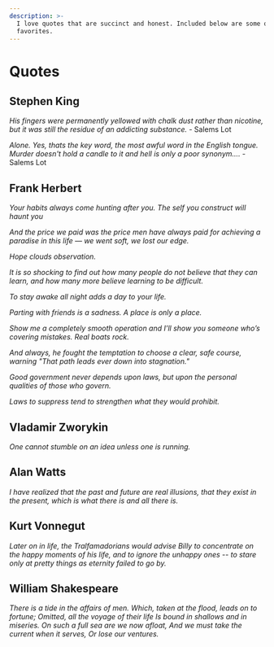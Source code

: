 ```yaml
---
description: >-
  I love quotes that are succinct and honest. Included below are some of my
  favorites.
---
```


# Quotes

## Stephen King

_His fingers were permanently yellowed with chalk dust rather than nicotine, but it was still the residue of an addicting substance._ - Salems Lot

_Alone. Yes, thats the key word, the most awful word in the English tongue. Murder doesn't hold a candle to it and hell is only a poor synonym...._ - Salems Lot

## Frank Herbert

_Your habits always come hunting after you. The self you construct will haunt you_

_And the price we paid was the price men have always paid for achieving a paradise in this life — we went soft, we lost our edge._

_Hope clouds observation._

_It is so shocking to find out how many people do not believe that they can learn, and how many more believe learning to be difficult._

_To stay awake all night adds a day to your life._

_Parting with friends is a sadness. A place is only a place._

_Show me a completely smooth operation and I’ll show you someone who’s covering mistakes. Real boats rock._

_And always, he fought the temptation to choose a clear, safe course, warning "That path leads ever down into stagnation."_

_Good government never depends upon laws, but upon the personal qualities of those who govern._

_Laws to suppress tend to strengthen what they would prohibit._

## Vladamir Zworykin

_One cannot stumble on an idea unless one is running._ 

## Alan Watts

_I have realized that the past and future are real illusions, that they exist in the present, which is what there is and all there is._

## Kurt Vonnegut

_Later on in life, the Tralfamadorians would advise Billy to concentrate on the happy moments of his life, and to ignore the unhappy ones -- to stare only at pretty things as eternity failed to go by._ 

## William Shakespeare

_There is a tide in the affairs of men. Which, taken at the flood, leads on to fortune; Omitted, all the voyage of their life Is bound in shallows and in miseries. On such a full sea are we now afloat, And we must take the current when it serves, Or lose our ventures._


